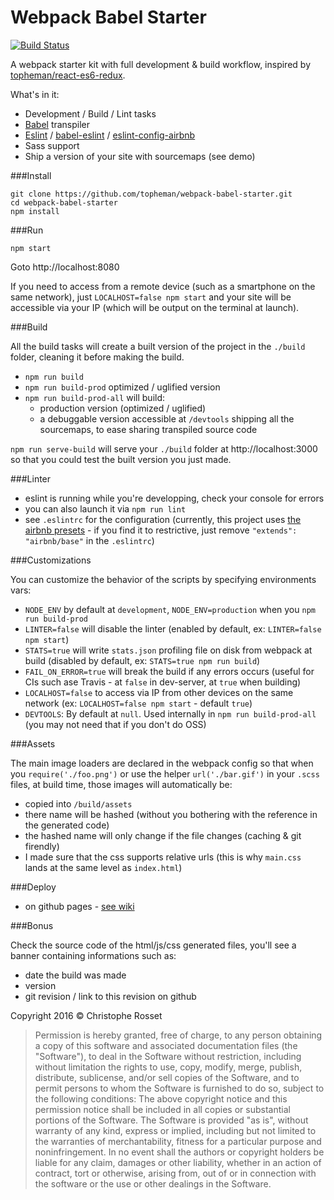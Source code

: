 Webpack Babel Starter
=====================

[![Build Status](https://travis-ci.org/topheman/webpack-babel-starter.svg?branch=master)](https://travis-ci.org/topheman/webpack-babel-starter)

A webpack starter kit with full development & build workflow, inspired by [topheman/react-es6-redux](https://github.com/topheman/react-es6-redux).

What's in it:

* Development / Build / Lint tasks
* [Babel](https://babeljs.io/) transpiler
* [Eslint](http://eslint.org/) / [babel-eslint](https://github.com/babel/babel-eslint) / [eslint-config-airbnb](https://github.com/airbnb/javascript/tree/eslint-config-airbnb-v5.0.1/packages/eslint-config-airbnb)
* Sass support
* Ship a version of your site with sourcemaps (see demo)

###Install

```shell
git clone https://github.com/topheman/webpack-babel-starter.git
cd webpack-babel-starter
npm install
```

###Run

```shell
npm start
```

Goto http://localhost:8080

If you need to access from a remote device (such as a smartphone on the same network), just `LOCALHOST=false npm start` and your site will be accessible via your IP (which will be output on the terminal at launch).

###Build

All the build tasks will create a built version of the project in the `./build` folder, cleaning it before making the build.

* `npm run build`
* `npm run build-prod` optimized / uglified version
* `npm run build-prod-all` will build:
	* production version (optimized / uglified)
	* a debuggable version accessible at `/devtools` shipping all the sourcemaps, to ease sharing transpiled source code

`npm run serve-build` will serve your `./build` folder at http://localhost:3000 so that you could test the built version you just made.

###Linter

* eslint is running while you're developping, check your console for errors
* you can also launch it via `npm run lint`
* see `.eslintrc` for the configuration (currently, this project uses [the airbnb presets](https://github.com/airbnb/javascript/tree/eslint-config-airbnb-v5.0.1/packages/eslint-config-airbnb) - if you find it to restrictive, just remove `"extends": "airbnb/base"` in the `.eslintrc`)

###Customizations

You can customize the behavior of the scripts by specifying environments vars:

* `NODE_ENV` by default at `development`, `NODE_ENV=production` when you `npm run build-prod`
* `LINTER=false` will disable the linter (enabled by default, ex: `LINTER=false npm start`)
* `STATS=true` will write `stats.json` profiling file on disk from webpack at build (disabled by default, ex: `STATS=true npm run build`)
* `FAIL_ON_ERROR=true` will break the build if any errors occurs (useful for CIs such ase Travis - at `false` in dev-server, at `true` when building)
* `LOCALHOST=false` to access via IP from other devices on the same network (ex: `LOCALHOST=false npm start` - default `true`)
* `DEVTOOLS`: By default at `null`. Used internally in `npm run build-prod-all` (you may not need that if you don't do OSS)

###Assets

The main image loaders are declared in the webpack config so that when you `require('./foo.png')` or use the helper `url('./bar.gif')` in your `.scss` files, at build time, those images will automatically be:

* copied into `/build/assets`
* there name will be hashed (without you bothering with the reference in the generated code)
* the hashed name will only change if the file changes (caching & git firendly)
* I made sure that the css supports relative urls (this is why `main.css` lands at the same level as `index.html`)

###Deploy

* on github pages - [see wiki](https://github.com/topheman/webpack-babel-starter/wiki#deploy)

###Bonus

Check the source code of the html/js/css generated files, you'll see a banner containing informations such as:

* date the build was made
* version
* git revision / link to this revision on github

Copyright 2016 © Christophe Rosset

> Permission is hereby granted, free of charge, to any person obtaining a copy of this software
> and associated documentation files (the "Software"), to deal in the Software without
> restriction, including without limitation the rights to use, copy, modify, merge, publish,
> distribute, sublicense, and/or sell copies of the Software, and to permit persons to whom the
> Software is furnished to do so, subject to the following conditions:
> The above copyright notice and this permission notice shall be included in all copies or
> substantial portions of the Software.
> The Software is provided "as is", without warranty of any kind, express or implied, including
> but not limited to the warranties of merchantability, fitness for a particular purpose and
> noninfringement. In no event shall the authors or copyright holders be liable for any claim,
> damages or other liability, whether in an action of contract, tort or otherwise, arising from,
> out of or in connection with the software or the use or other dealings in the Software.


